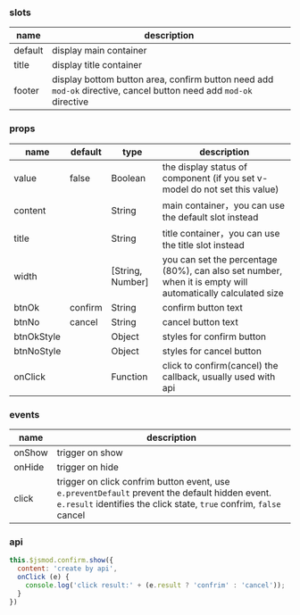 ### slots
| name        | description |
| ----------- |-------------|
| default     | display main container |
| title       | display title container    |
| footer      |  display bottom button area, confirm button need add `mod-ok` directive, cancel button need add `mod-ok` directive |

### props
| name        | default     |   type      | description |
| ----------- |-------------|-------------|-------------|
| value       | false       |    Boolean  | the display status of component (if you set v-model do not set this value)  |
| content     |             |    String   |  main container，you can use the default slot instead |
| title       |             |    String   |  title container，you can use the title slot instead |
| width       |             |    [String, Number]   | you can set the percentage (80%), can also set number, when it is empty will automatically calculated size |
| btnOk       |  confirm    |    String   | confirm button text |
| btnNo       |  cancel     |    String   | cancel button text |
| btnOkStyle  |             |    Object   | styles for confirm button |
| btnNoStyle  |             |    Object   | styles for cancel button |
| onClick     |             |    Function | click to confirm(cancel) the callback, usually used with api |

### events
| name        | description |
| ----------- |-------------|
| onShow      | trigger on show |
| onHide      | trigger on hide |
| click       | trigger on click confrim button event, use `e.preventDefault` prevent the default hidden event. `e.result` identifies the click state, `true` confrim, `false` cancel |

### api
```javascript
this.$jsmod.confirm.show({
  content: 'create by api',
  onClick (e) {
    console.log('click result:' + (e.result ? 'confrim' : 'cancel'));
  }
})
```
